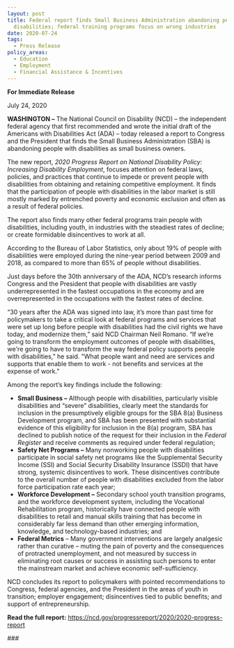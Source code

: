 ```yaml
---
layout: post
title: Federal report finds Small Business Administration abandoning people with
  disabilities; federal training programs focus on wrong industries
date: 2020-07-24
tags:
  - Press Release
policy_areas:
  - Education
  - Employment
  - Financial Assistance & Incentives
---
```


**For Immediate Release**

July 24, 2020

**WASHINGTON –** The National Council on Disability (NCD) – the independent federal agency that first recommended and wrote the initial draft of the Americans with Disabilities Act (ADA) – today released a report to Congress and the President that finds the Small Business Administration (SBA) is abandoning people with disabilities as small business owners.

The new report, *2020 Progress Report on National Disability Policy: Increasing Disability Employment*, focuses attention on federal laws, policies, and practices that continue to impede or prevent people with disabilities from obtaining and retaining competitive employment. It finds that the participation of people with disabilities in the labor market is still mostly marked by entrenched poverty and economic exclusion and often as a result of federal policies.

The report also finds many other federal programs train people with disabilities, including youth, in industries with the steadiest rates of decline; or create formidable disincentives to work at all.

According to the Bureau of Labor Statistics, only about 19% of people with disabilities were employed during the nine-year period between 2009 and 2018, as compared to more than 65% of people without disabilities.

Just days before the 30th anniversary of the ADA, NCD’s research informs Congress and the President that people with disabilities are vastly underrepresented in the fastest occupations in the economy and are overrepresented in the occupations with the fastest rates of decline.

“30 years after the ADA was signed into law, it’s more than past time for policymakers to take a critical look at federal programs and services that were set up long before people with disabilities had the civil rights we have today, and modernize them,” said NCD Chairman Neil Romano. “If we’re going to transform the employment outcomes of people with disabilities, we're going to have to transform the way federal policy supports people with disabilities,” he said. "What people want and need are services and supports that enable them to work - not benefits and services at the expense of work."

Among the report’s key findings include the following:

- **Small Business –** Although people with disabilities, particularly visible disabilities and “severe” disabilities, clearly meet the standards for inclusion in the presumptively eligible groups for the SBA 8(a) Business Development program, and SBA has been presented with substantial evidence of this eligibility for inclusion in the 8(a) program, SBA has declined to publish notice of the request for their inclusion in the *Federal Register* and receive comments as required under federal regulation;
- **Safety Net Programs –** Many nonworking people with disabilities participate in social safety net programs like the Supplemental Security Income (SSI) and Social Security Disability Insurance (SSDI) that have strong, systemic disincentives to work. These disincentives contribute to the overall number of people with disabilities excluded from the labor force participation rate each year;
- **Workforce Development –** Secondary school youth transition programs, and the workforce development system, including the Vocational Rehabilitation program, historically have connected people with disabilities to retail and manual skills training that has become in considerably far less demand than other emerging information, knowledge, and technology-based industries; and
- **Federal Metrics** – Many government interventions are largely analgesic rather than curative – muting the pain of poverty and the consequences of protracted unemployment, and not measured by success in eliminating root causes or success in assisting such persons to enter the mainstream market and achieve economic self-sufficiency.

NCD concludes its report to policymakers with pointed recommendations to Congress, federal agencies, and the President in the areas of youth in transition; employer engagement; disincentives tied to public benefits; and support of entrepreneurship.

**Read the full report:** <https://ncd.gov/progressreport/2020/2020-progress-report>



\###
